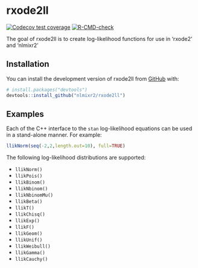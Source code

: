 
<!-- README.md is generated from README.Rmd. Please edit that file -->

# rxode2ll

<!-- badges: start -->

[![Codecov test
coverage](https://codecov.io/gh/nlmixr2/rxode2ll/branch/main/graph/badge.svg)](https://app.codecov.io/gh/nlmixr2/rxode2ll?branch=main)
[![R-CMD-check](https://github.com/nlmixr2/rxode2ll/actions/workflows/R-CMD-check.yaml/badge.svg)](https://github.com/nlmixr2/rxode2ll/actions/workflows/R-CMD-check.yaml)
<!-- badges: end -->

The goal of rxode2ll is to create log-likelihood functions for use in
‘rxode2’ and ‘nlmixr2’

## Installation

You can install the development version of rxode2ll from
[GitHub](https://github.com/) with:

``` r
# install.packages("devtools")
devtools::install_github("nlmixr2/rxode2ll")
```

## Examples

Each of the C++ interface to the `stan` log-likelihood equations can be
used in a stand-alone manner. For example:

``` r
llikNorm(seq(-2,2,length.out=10), full=TRUE)
```

The following log-likelihood distributions are supported:

  - `llikNorm()`
  - `llikPois()`
  - `llikBinom()`
  - `llikNbinom()`
  - `llikNbinomMu()`
  - `llikBeta()`
  - `llikT()`
  - `llikChisq()`
  - `llikExp()`
  - `llikF()`
  - `llikGeom()`
  - `llikUnif()`
  - `llikWeibull()`
  - `llikGamma()`
  - `llikCauchy()`
